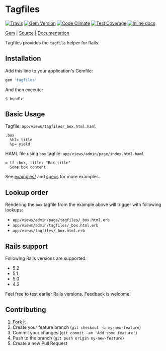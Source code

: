 [github]: https://github.com/neopoly/tagfiles
[doc]: http://rubydoc.info/github/neopoly/tagfiles/master/file/README.md
[gem]: https://rubygems.org/gems/tagfiles
[gem-badge]: https://img.shields.io/gem/v/tagfiles.svg
[travis]: https://travis-ci.org/neopoly/tagfiles
[travis-badge]: https://img.shields.io/travis/neopoly/tagfiles.svg?branch=master
[codeclimate]: https://codeclimate.com/github/neopoly/tagfiles
[codeclimate-climate-badge]: https://img.shields.io/codeclimate/github/neopoly/tagfiles.svg
[codeclimate-coverage-badge]: https://codeclimate.com/github/neopoly/tagfiles/badges/coverage.svg
[inchpages]: https://inch-ci.org/github/neopoly/tagfiles
[inchpages-badge]: https://inch-ci.org/github/neopoly/tagfiles.svg?branch=master&style=flat

# Tagfiles

[![Travis][travis-badge]][travis]
[![Gem Version][gem-badge]][gem]
[![Code Climate][codeclimate-climate-badge]][codeclimate]
[![Test Coverage][codeclimate-coverage-badge]][codeclimate]
[![Inline docs][inchpages-badge]][inchpages]

[Gem][gem] |
[Source][github] |
[Documentation][doc]

Tagfiles provides the `tagfile` helper for Rails.

## Installation

Add this line to your application's Gemfile:

```ruby
gem 'tagfiles'
```

And then execute:

    $ bundle

## Basic Usage

Tagfile: `app/views/tagfiles/_box.html.haml`

```haml
.box
  %h2= title
  %p= yield
```

HAML file using `box` tagfile: `app/views/admin/page/index.html.haml`

```haml
= tf :box, title: "Box title"
  Some box content
```

See [examples/](https://github.com/neopoly/tagfiles/tree/master/examples) and [specs](https://github.com/neopoly/tagfiles/blob/master/spec/integration/rails_spec.rb) for more examples.

## Lookup order

Rendering the `box` tagfile from the example above will trigger with following lookups:

* `app/views/admin/page/tagfiles/_box.html.erb`
* `app/views/admin/tagfiles/_box.html.erb`
* `app/views/tagfiles/_box.html.erb`

## Rails support

Following Rails versions are supported:

* 5.2
* 5.1
* 5.0
* 4.2

Feel free to test earlier Rails versions. Feedback is welcome!

## Contributing

1. [Fork it](https://github.com/neopoly/tagfiles/fork)
2. Create your feature branch (`git checkout -b my-new-feature`)
3. Commit your changes (`git commit -am 'Add some feature'`)
4. Push to the branch (`git push origin my-new-feature`)
5. Create a new Pull Request
